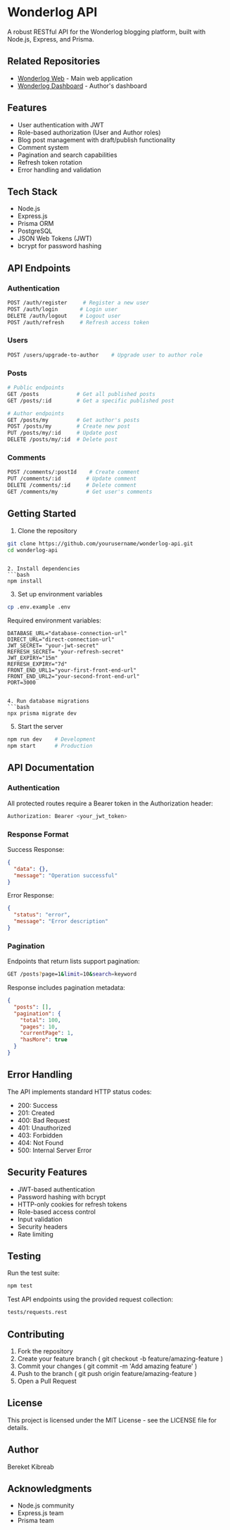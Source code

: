 # Wonderlog API

A robust RESTful API for the Wonderlog blogging platform, built with Node.js, Express, and Prisma.

## Related Repositories

- [Wonderlog Web](https://github.com/bereketkib/wonderlog-web) - Main web application
- [Wonderlog Dashboard](https://github.com/bereketkib/wonderlog-dashboard) - Author's dashboard

## Features

- User authentication with JWT
- Role-based authorization (User and Author roles)
- Blog post management with draft/publish functionality
- Comment system
- Pagination and search capabilities
- Refresh token rotation
- Error handling and validation

## Tech Stack

- Node.js
- Express.js
- Prisma ORM
- PostgreSQL
- JSON Web Tokens (JWT)
- bcrypt for password hashing

## API Endpoints

### Authentication

```bash
POST /auth/register     # Register a new user
POST /auth/login       # Login user
DELETE /auth/logout    # Logout user
POST /auth/refresh     # Refresh access token
```

### Users

```bash
POST /users/upgrade-to-author    # Upgrade user to author role
```

### Posts

```bash
# Public endpoints
GET /posts            # Get all published posts
GET /posts/:id        # Get a specific published post

# Author endpoints
GET /posts/my         # Get author's posts
POST /posts/my        # Create new post
PUT /posts/my/:id     # Update post
DELETE /posts/my/:id  # Delete post
```

### Comments

```bash
POST /comments/:postId    # Create comment
PUT /comments/:id        # Update comment
DELETE /comments/:id     # Delete comment
GET /comments/my         # Get user's comments
```

## Getting Started

1. Clone the repository

```bash
git clone https://github.com/yourusername/wonderlog-api.git
cd wonderlog-api
```

````

2. Install dependencies
```bash
npm install
````

3. Set up environment variables

```bash
cp .env.example .env
```

Required environment variables:

```env
DATABASE_URL="database-connection-url"
DIRECT_URL="direct-connection-url"
JWT_SECRET= "your-jwt-secret"
REFRESH_SECRET= "your-refresh-secret"
JWT_EXPIRY="15m"
REFRESH_EXPIRY="7d"
FRONT_END_URL1="your-first-front-end-url"
FRONT_END_URL2="your-second-front-end-url"
PORT=3000
```

````

4. Run database migrations
```bash
npx prisma migrate dev
````

5. Start the server

```bash
npm run dev    # Development
npm start      # Production
```

## API Documentation

### Authentication

All protected routes require a Bearer token in the Authorization header:

```bash
Authorization: Bearer <your_jwt_token>
```

### Response Format

Success Response:

```json
{
  "data": {},
  "message": "Operation successful"
}
```

Error Response:

```json
{
  "status": "error",
  "message": "Error description"
}
```

### Pagination

Endpoints that return lists support pagination:

```bash
GET /posts?page=1&limit=10&search=keyword
```

Response includes pagination metadata:

```json
{
  "posts": [],
  "pagination": {
    "total": 100,
    "pages": 10,
    "currentPage": 1,
    "hasMore": true
  }
}
```

## Error Handling

The API implements standard HTTP status codes:

- 200: Success
- 201: Created
- 400: Bad Request
- 401: Unauthorized
- 403: Forbidden
- 404: Not Found
- 500: Internal Server Error

## Security Features

- JWT-based authentication
- Password hashing with bcrypt
- HTTP-only cookies for refresh tokens
- Role-based access control
- Input validation
- Security headers
- Rate limiting

## Testing

Run the test suite:

```bash
npm test
```

Test API endpoints using the provided request collection:

```bash
tests/requests.rest
```

## Contributing

1. Fork the repository
2. Create your feature branch ( git checkout -b feature/amazing-feature )
3. Commit your changes ( git commit -m 'Add amazing feature' )
4. Push to the branch ( git push origin feature/amazing-feature )
5. Open a Pull Request

## License

This project is licensed under the MIT License - see the LICENSE file for details.

## Author

Bereket Kibreab

## Acknowledgments

- Node.js community
- Express.js team
- Prisma team
